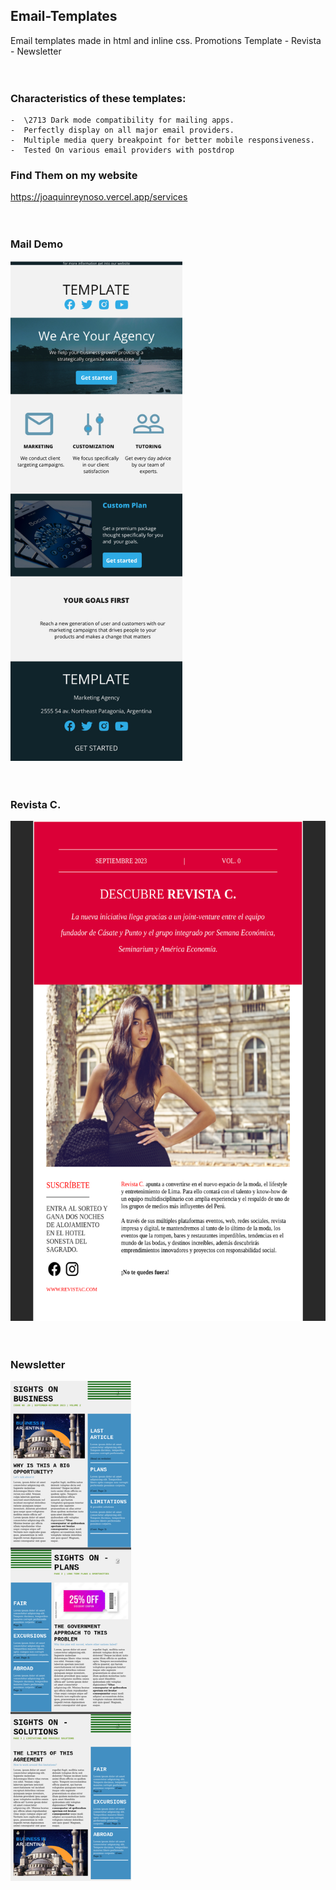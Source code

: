## Email-Templates
Email templates made in html and inline css.
Promotions Template - Revista - Newsletter
<br><br><br>

### Characteristics of these templates:

    -  \2713 Dark mode compatibility for mailing apps.
    -  Perfectly display on all major email providers.
    -  Multiple media query breakpoint for better mobile responsiveness.
    -  Tested On various email providers with postdrop

### Find Them on my website
https://joaquinreynoso.vercel.app/services
<br><br><br>

### Mail Demo

<img src="https://github.com/orientalArg/Email-Template-/blob/main/MAIL.jpg?raw=true" alt="demo" height="800px" />
<br><br><br>

### Revista C.

<img src="https://github.com/orientalArg/Email-Template-/blob/main/revistac.png?raw=true" alt="demo" height="800px" />
<br><br><br>

### Newsletter

<img src="https://github.com/orientalArg/Email-Template-/blob/main/newsletter.png?raw=true" alt="newsletter" height="800px" />
